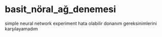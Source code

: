 # basit_nöral_ağ_denemesi
simple neural network experiment hata olabilir donanım gereksinimlerini karşılayamadım
